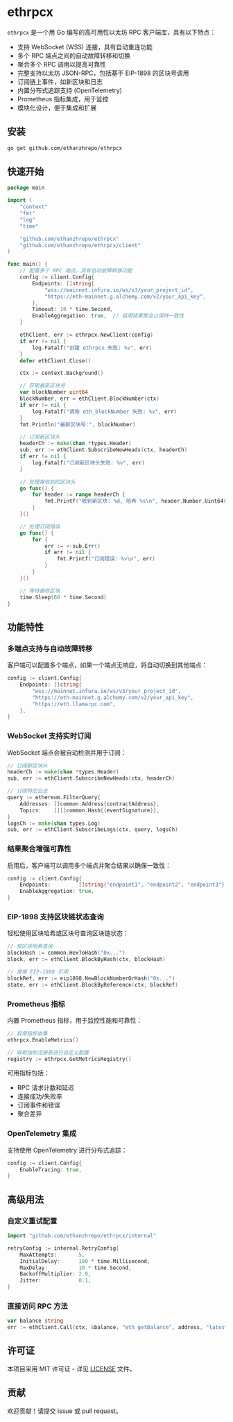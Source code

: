 # ethrpcx

`ethrpcx` 是一个用 Go 编写的高可用性以太坊 RPC 客户端库，具有以下特点：

- 支持 WebSocket (WSS) 连接，具有自动重连功能
- 多个 RPC 端点之间的自动故障转移和切换
- 聚合多个 RPC 调用以提高可靠性
- 完整支持以太坊 JSON-RPC，包括基于 EIP-1898 的区块号调用
- 订阅链上事件，如新区块和日志
- 内置分布式追踪支持 (OpenTelemetry)
- Prometheus 指标集成，用于监控
- 模块化设计，便于集成和扩展

## 安装

```bash
go get github.com/ethanzhrepo/ethrpcx
```

## 快速开始

```go
package main

import (
    "context"
    "fmt"
    "log"
    "time"

    "github.com/ethanzhrepo/ethrpcx"
    "github.com/ethanzhrepo/ethrpcx/client"
)

func main() {
    // 配置多个 RPC 端点，具有自动故障转移功能
    config := client.Config{
        Endpoints: []string{
            "wss://mainnet.infura.io/ws/v3/your_project_id",
            "https://eth-mainnet.g.alchemy.com/v2/your_api_key",
        },
        Timeout: 10 * time.Second,
        EnableAggregation: true,  // 启用结果聚合以保持一致性
    }

    ethClient, err := ethrpcx.NewClient(config)
    if err != nil {
        log.Fatalf("创建 ethrpcx 失败: %v", err)
    }
    defer ethClient.Close()

    ctx := context.Background()

    // 获取最新区块号
    var blockNumber uint64
    blockNumber, err = ethClient.BlockNumber(ctx)
    if err != nil {
        log.Fatalf("调用 eth_blockNumber 失败: %v", err)
    }
    fmt.Println("最新区块号:", blockNumber)

    // 订阅新区块头
    headerCh := make(chan *types.Header)
    sub, err := ethClient.SubscribeNewHeads(ctx, headerCh)
    if err != nil {
        log.Fatalf("订阅新区块头失败: %v", err)
    }

    // 处理接收到的区块头
    go func() {
        for header := range headerCh {
            fmt.Printf("收到新区块: %d, 哈希 %s\n", header.Number.Uint64(), header.Hash().Hex())
        }
    }()

    // 处理订阅错误
    go func() {
        for {
            err := <-sub.Err()
            if err != nil {
                fmt.Printf("订阅错误: %v\n", err)
            }
        }
    }()

    // 等待接收区块
    time.Sleep(60 * time.Second)
}
```

## 功能特性

### 多端点支持与自动故障转移

客户端可以配置多个端点，如果一个端点无响应，将自动切换到其他端点：

```go
config := client.Config{
    Endpoints: []string{
        "wss://mainnet.infura.io/ws/v3/your_project_id",
        "https://eth-mainnet.g.alchemy.com/v2/your_api_key",
        "https://eth.llamarpc.com",
    },
}
```

### WebSocket 支持实时订阅

WebSocket 端点会被自动检测并用于订阅：

```go
// 订阅新区块头
headerCh := make(chan *types.Header)
sub, err := ethClient.SubscribeNewHeads(ctx, headerCh)

// 订阅特定日志
query := ethereum.FilterQuery{
    Addresses: []common.Address{contractAddress},
    Topics:    [][]common.Hash{{eventSignature}},
}
logsCh := make(chan types.Log)
sub, err := ethClient.SubscribeLogs(ctx, query, logsCh)
```

### 结果聚合增强可靠性

启用后，客户端可以调用多个端点并聚合结果以确保一致性：

```go
config := client.Config{
    Endpoints:         []string{"endpoint1", "endpoint2", "endpoint3"},
    EnableAggregation: true,
}
```

### EIP-1898 支持区块链状态查询

轻松使用区块哈希或区块号查询区块链状态：

```go
// 按区块哈希查询
blockHash := common.HexToHash("0x...")
block, err := ethClient.BlockByHash(ctx, blockHash)

// 使用 EIP-1898 引用
blockRef, err := eip1898.NewBlockNumberOrHash("0x...")
state, err := ethClient.BlockByReference(ctx, blockRef)
```

### Prometheus 指标

内置 Prometheus 指标，用于监控性能和可靠性：

```go
// 启用指标收集
ethrpcx.EnableMetrics()

// 获取指标注册表进行自定义配置
registry := ethrpcx.GetMetricsRegistry()
```

可用指标包括：
- RPC 请求计数和延迟
- 连接成功/失败率
- 订阅事件和错误
- 聚合差异

### OpenTelemetry 集成

支持使用 OpenTelemetry 进行分布式追踪：

```go
config := client.Config{
    EnableTracing: true,
}
```

## 高级用法

### 自定义重试配置

```go
import "github.com/ethanzhrepo/ethrpcx/internal"

retryConfig := internal.RetryConfig{
    MaxAttempts:       5,
    InitialDelay:      100 * time.Millisecond,
    MaxDelay:          10 * time.Second,
    BackoffMultiplier: 2.0,
    Jitter:            0.1,
}
```

### 直接访问 RPC 方法

```go
var balance string
err := ethClient.Call(ctx, &balance, "eth_getBalance", address, "latest")
```

## 许可证

本项目采用 MIT 许可证 - 详见 [LICENSE](LICENSE) 文件。

## 贡献

欢迎贡献！请提交 issue 或 pull request。
